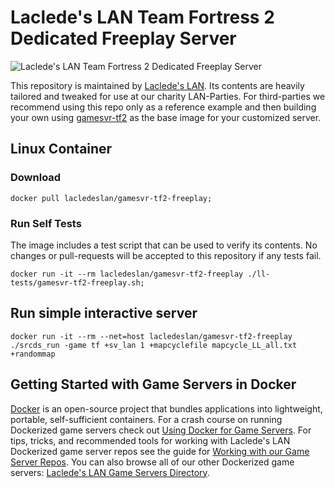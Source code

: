 # Laclede's LAN Team Fortress 2 Dedicated Freeplay Server

![Laclede's LAN Team Fortress 2 Dedicated Freeplay Server](https://raw.githubusercontent.com/LacledesLAN/gamesvr-tf2-freeplay/master/.misc/banner-tf2-freeplay.png "Laclede's LAN Team Fortress 2 Dedicated Freeplay Server")

This repository is maintained by [Laclede's LAN](https://lacledeslan.com). Its contents are heavily tailored and tweaked
for use at our charity LAN-Parties. For third-parties we recommend using this repo only as a reference example and then
building your own using [gamesvr-tf2](https://github.com/LacledesLAN/gamesvr-tf2) as the base image for your customized
server.

## Linux Container

### Download

```shell
docker pull lacledeslan/gamesvr-tf2-freeplay;
```

### Run Self Tests

The image includes a test script that can be used to verify its contents. No changes or pull-requests will be accepted
to this repository if any tests fail.

```shell
docker run -it --rm lacledeslan/gamesvr-tf2-freeplay ./ll-tests/gamesvr-tf2-freeplay.sh;
```

## Run simple interactive server

```shell
docker run -it --rm --net=host lacledeslan/gamesvr-tf2-freeplay ./srcds_run -game tf +sv_lan 1 +mapcyclefile mapcycle_LL_all.txt +randommap
```

## Getting Started with Game Servers in Docker

[Docker](https://docs.docker.com/) is an open-source project that bundles applications into lightweight, portable,
self-sufficient containers. For a crash course on running Dockerized game servers check out [Using Docker for Game
Servers](https://github.com/LacledesLAN/README.1ST/blob/master/GameServers/DockerAndGameServers.md). For tips, tricks,
and recommended tools for working with Laclede's LAN Dockerized game server repos see the guide for [Working with our
Game Server Repos](https://github.com/LacledesLAN/README.1ST/blob/master/GameServers/WorkingWithOurRepos.md). You can
also browse all of our other Dockerized game servers: [Laclede's LAN Game Servers
Directory](https://github.com/LacledesLAN/README.1ST/tree/master/GameServers).
